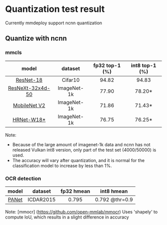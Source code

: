 # Quantization test result

Currently mmdeploy support ncnn quantization

## Quantize with ncnn

### mmcls

|                                                            model                                                             |   dataset   | fp32 top-1 (%) | int8 top-1 (%) |
| :--------------------------------------------------------------------------------------------------------------------------: | :---------: | :------------: | :------------: |
|       [ResNet-18](https://github.com/open-mmlab/mmclassification/blob/master/configs/resnet/resnet18_8xb16_cifar10.py)       |   Cifar10   |     94.82      |     94.83      |
| [ResNeXt-32x4d-50](https://github.com/open-mmlab/mmclassification/blob/master/configs/resnext/resnext50-32x4d_8xb32_in1k.py) | ImageNet-1k |     77.90      |    78.20\*     |
|  [MobileNet V2](https://github.com/open-mmlab/mmclassification/blob/master/configs/mobilenet_v2/mobilenet-v2_8xb32_in1k.py)  | ImageNet-1k |     71.86      |    71.43\*     |
|       [HRNet-W18\*](https://github.com/open-mmlab/mmclassification/blob/master/configs/hrnet/hrnet-w18_4xb32_in1k.py)        | ImageNet-1k |     76.75      |    76.25\*     |

Note:

- Because of the large amount of imagenet-1k data and ncnn has not released Vulkan int8 version, only part of the test set (4000/50000) is used.
- The accuracy will vary after quantization, and it is normal for the classification model to increase by less than 1%.

### OCR detection

|                                                       model                                                       |  dataset  | fp32 hmean |   int8 hmean   |
| :---------------------------------------------------------------------------------------------------------------: | :-------: | :--------: | :------------: |
| [PANet](https://github.com/open-mmlab/mmocr/blob/main/configs/textdet/panet/panet_r18_fpem_ffm_600e_icdar2015.py) | ICDAR2015 |   0.795    | 0.792 @thr=0.9 |

Note: [mmocr] (https://github.com/open-mmlab/mmocr) Uses 'shapely' to compute IoU, which results in a slight difference in accuracy
